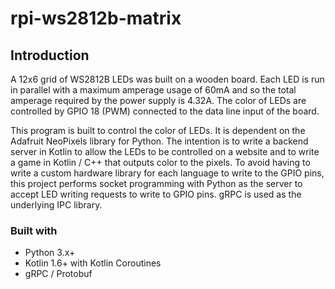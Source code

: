 # rpi-ws2812b-matrix

## Introduction
A 12x6 grid of WS2812B LEDs was built on a wooden board. Each LED is run in parallel with a maximum amperage usage of 60mA and so the total amperage
required by the power supply is 4.32A. The color of LEDs are controlled by GPIO 18 (PWM) connected to the data line input of the board.

This program is built to control the color of LEDs. It is dependent on the Adafruit NeoPixels library for Python. The intention is to write a
backend server in Kotlin to allow the LEDs to be controlled on a website and to write a game in Kotlin / C++ that outputs color to the pixels. To avoid
having to write a custom hardware library for each language to write to the GPIO pins, this project performs socket programming with Python as
the server to accept LED writing requests to write to GPIO pins. gRPC is used as the underlying IPC library.

### Built with
 * Python 3.x+
 * Kotlin 1.6+ with Kotlin Coroutines
 * gRPC / Protobuf
